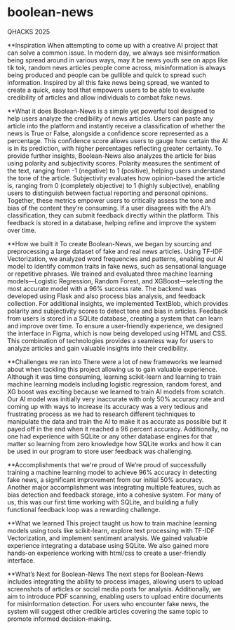 # boolean-news
 QHACKS 2025

**Inspiration
When attempting to come up with a creative AI project that can solve a common issue. In modern day, we always see misinformation being spread around in various ways, may it be news youth see on apps like tik tok, random news articles people come across, misinformation is always being produced and people can be gullible and quick to spread such information. Inspired by all this fake news being spread, we wanted to create a quick, easy tool that empowers users to be able to evaluate credibility of articles and allow individuals to combat fake news.

**What it does
Boolean-News is a simple yet powerful tool designed to help users analyze the credibility of news articles. Users can paste any article into the platform and instantly receive a classification of whether the news is True or False, alongside a confidence score represented as a percentage. This confidence score allows users to gauge how certain the AI is in its prediction, with higher percentages reflecting greater certainty. To provide further insights, Boolean-News also analyzes the article for bias using polarity and subjectivity scores. Polarity measures the sentiment of the text, ranging from -1 (negative) to 1 (positive), helping users understand the tone of the article. Subjectivity evaluates how opinion-based the article is, ranging from 0 (completely objective) to 1 (highly subjective), enabling users to distinguish between factual reporting and personal opinions. Together, these metrics empower users to critically assess the tone and bias of the content they’re consuming. If a user disagrees with the AI’s classification, they can submit feedback directly within the platform. This feedback is stored in a database, helping refine and improve the system over time.

**How we built it
To create Boolean-News, we began by sourcing and preprocessing a large dataset of fake and real news articles. Using TF-IDF Vectorization, we analyzed word frequencies and patterns, enabling our AI model to identify common traits in fake news, such as sensational language or repetitive phrases. We trained and evaluated three machine learning models—Logistic Regression, Random Forest, and XGBoost—selecting the most accurate model with a 96% success rate.
The backend was developed using Flask and also process bias analysis, and feedback collection. For additional insights, we implemented TextBlob, which provides polarity and subjectivity scores to detect tone and bias in articles. Feedback from users is stored in a SQLite database, creating a system that can learn and improve over time. To ensure a user-friendly experience, we designed the interface in Figma, which is now being developed using HTML and CSS. This combination of technologies provides a seamless way for users to analyze articles and gain valuable insights into their credibility.

**Challenges we ran into
There were a lot of new frameworks we learned about when tackling this project allowing us to gain valuable experience. Although it was time consuming, learning scikit-learn and learning to train machine learning models including logistic regression, random forest, and XG boost was exciting because we learned to train AI models from scratch. Our AI model was initially very inaccurate with only 50% accuracy rate and coming up with ways to increase its accuracy was a very tedious and frustrating process as we had to research different techniques to manipulate the data and train the AI to make it as accurate as possible but it payed off in the end when it reached a 96 percent accuracy. Additionally, no one had experience with SQLite or any other database engines for that matter so learning from zero knowledge how SQLite works and how it can be used in our program to store user feedback was challenging.

**Accomplishments that we're proud of
We’re proud of successfully training a machine learning model to achieve 96% accuracy in detecting fake news, a significant improvement from our initial 50% accuracy. Another major accomplishment was integrating multiple features, such as bias detection and feedback storage, into a cohesive system. For many of us, this was our first time working with SQLite, and building a fully functional feedback loop was a rewarding challenge.

**What we learned
This project taught us how to train machine learning models using tools like scikit-learn, explore text processing with TF-IDF Vectorization, and implement sentiment analysis. We gained valuable experience integrating a database using SQLite. We also gained more hands-on experience working with html/css to create a user-friendly interface.

**What’s Next for Boolean-News
The next steps for Boolean-News includes integrating the ability to process images, allowing users to upload screenshots of articles or social media posts for analysis. Additionally, we aim to introduce PDF scanning, enabling users to upload entire documents for misinformation detection. For users who encounter fake news, the system will suggest other credible articles covering the same topic to promote informed decision-making. 

